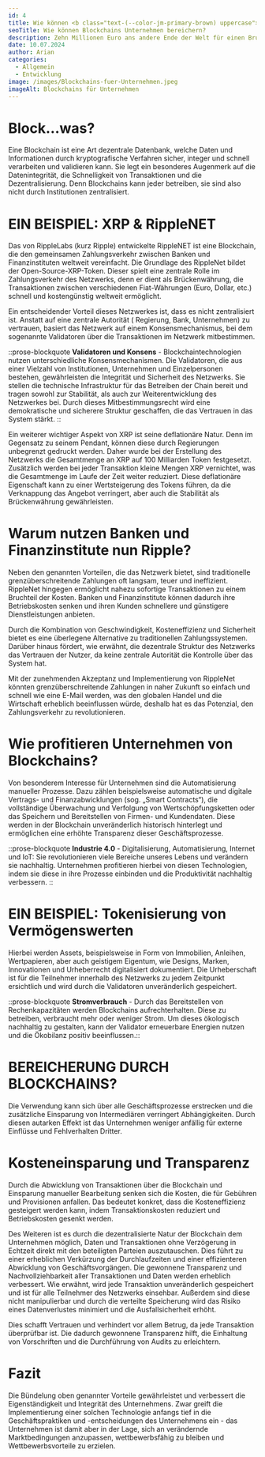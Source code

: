 ```yaml
---
id: 4
title: Wie können <b class="text-(--color-jm-primary-brown) uppercase">Blockchains</b> Unternehmen bereichern?
seoTitle: Wie können Blockchains Unternehmen bereichern?
description: Zehn Millionen Euro ans andere Ende der Welt für einen Bruchteil eines Cents senden - und das mehrere tausendmal binnen weniger Sekunden? Blockchain-Technologien revolutionieren im Marschtempo sämtliche Wirtschaftssektoren. Doch was sind Blockchains? Wie genau verändert dies die Art und Weise zu wirtschaften und wie profitieren Unternehmen davon?
date: 10.07.2024
author: Arian
categories:
  - Allgemein
  - Entwicklung
image: /images/Blockchains-fuer-Unternehmen.jpeg
imageAlt: Blockchains für Unternehmen
---
```


# **Block…was?**

Eine Blockchain ist eine Art dezentrale Datenbank, welche Daten und Informationen durch kryptografische Verfahren
sicher, integer und schnell verarbeiten und validieren kann. Sie legt ein besonderes Augenmerk auf die Datenintegrität,
die Schnelligkeit von Transaktionen und die Dezentralisierung. Denn Blockchains kann jeder betreiben, sie sind also
nicht durch Institutionen zentralisiert.

# **EIN BEISPIEL: XRP & RippleNET**

Das von RippleLabs (kurz Ripple) entwickelte RippleNET ist eine Blockchain, die den gemeinsamen Zahlungsverkehr zwischen
Banken und Finanzinstituten weltweit vereinfacht. Die Grundlage des RippleNet bildet der Open-Source-XRP-Token. Dieser
spielt eine zentrale Rolle im Zahlungsverkehr des Netzwerks, denn er dient als Brückenwährung, die Transaktionen
zwischen verschiedenen Fiat-Währungen (Euro, Dollar, etc.) schnell und kostengünstig weltweit ermöglicht.

Ein entscheidender Vorteil dieses Netzwerkes ist, dass es nicht zentralisiert ist. Anstatt auf eine zentrale Autorität (
Regierung, Bank, Unternehmen) zu vertrauen, basiert das Netzwerk auf einem Konsensmechanismus, bei dem sogenannte
Validatoren über die Transaktionen im Netzwerk mitbestimmen.

::prose-blockquote
**Validatoren und Konsens** - Blockchaintechnologien nutzen unterschiedliche Konsensmechanismen. Die Validatoren, die
aus einer Vielzahl von Institutionen, Unternehmen und Einzelpersonen bestehen, gewährleisten die Integrität und
Sicherheit des Netzwerks. Sie stellen die technische Infrastruktur für das Betreiben der Chain bereit und tragen sowohl
zur Stabilität, als auch zur Weiterentwicklung des Netzwerkes bei. Durch dieses Mitbestimmungsrecht wird eine
demokratische und sicherere Struktur geschaffen, die das Vertrauen in das System stärkt.
::

Ein weiterer wichtiger Aspekt von XRP ist seine deflationäre Natur. Denn im Gegensatz zu seinem Pendant, können diese
durch Regierungen unbegrenzt gedruckt werden. Daher wurde bei der Erstellung des Netzwerks die Gesamtmenge an XRP auf
100 Milliarden Token festgesetzt. Zusätzlich werden bei jeder Transaktion kleine Mengen XRP vernichtet, was die
Gesamtmenge im Laufe der Zeit weiter reduziert. Diese deflationäre Eigenschaft kann zu einer Wertsteigerung des Tokens
führen, da die Verknappung das Angebot verringert, aber auch die Stabilität als Brückenwährung gewährleisten.

# **Warum nutzen Banken und Finanzinstitute nun Ripple?** 

Neben den genannten Vorteilen, die das Netzwerk bietet, sind traditionelle grenzüberschreitende Zahlungen oft langsam,
teuer und ineffizient. RippleNet hingegen ermöglicht nahezu sofortige Transaktionen zu einem Bruchteil der Kosten.
Banken und Finanzinstitute können dadurch ihre Betriebskosten senken und ihren Kunden schnellere und günstigere
Dienstleistungen anbieten.

Durch die Kombination von Geschwindigkeit, Kosteneffizienz und Sicherheit bietet es eine überlegene Alternative zu
traditionellen Zahlungssystemen. Darüber hinaus fördert, wie erwähnt, die dezentrale Struktur des Netzwerks das
Vertrauen der Nutzer, da keine zentrale Autorität die Kontrolle über das System hat.

Mit der zunehmenden Akzeptanz und Implementierung von RippleNet könnten grenzüberschreitende Zahlungen in naher Zukunft
so einfach und schnell wie eine E-Mail werden, was den globalen Handel und die Wirtschaft erheblich beeinflussen würde,
deshalb hat es das Potenzial, den Zahlungsverkehr zu revolutionieren.

# **Wie profitieren Unternehmen von Blockchains?**

Von besonderem Interesse für Unternehmen sind die Automatisierung manueller Prozesse. Dazu zählen beispielsweise
automatische und digitale Vertrags- und Finanzabwicklungen (sog. „Smart Contracts“), die vollständige Überwachung und
Verfolgung von Wertschöpfungsketten oder das Speichern und Bereitstellen von Firmen- und Kundendaten. Diese werden in
der Blockchain unveränderlich historisch hinterlegt und ermöglichen eine erhöhte Transparenz dieser Geschäftsprozesse.

::prose-blockquote
**Industrie 4.0** - Digitalisierung, Automatisierung, Internet und IoT: Sie revolutionieren viele Bereiche unseres
Lebens und verändern sie nachhaltig. Unternehmen profitieren hierbei von diesen Technologien, indem sie diese in ihre
Prozesse einbinden und die Produktivität nachhaltig verbessern.
::

# **EIN BEISPIEL: Tokenisierung von Vermögenswerten**

Hierbei werden Assets, beispielsweise in Form von Immobilien, Anleihen, Wertpapieren, aber auch geistigem Eigentum, wie
Designs, Marken, Innovationen und Urheberrecht digitalisiert dokumentiert. Die Urheberschaft ist für die Teilnehmer
innerhalb des Netzwerks zu jedem Zeitpunkt ersichtlich und wird durch die Validatoren unveränderlich gespeichert.

::prose-blockquote
**Stromverbrauch** - Durch das Bereitstellen von Rechenkapazitäten werden Blockchains aufrechterhalten. Diese zu
betreiben, verbraucht mehr oder weniger Strom. Um dieses ökologisch nachhaltig zu gestalten, kann der Validator
erneuerbare Energien nutzen und die Ökobilanz positiv beeinflussen.::

# **BEREICHERUNG DURCH BLOCKCHAINS?**

Die Verwendung kann sich über alle Geschäftsprozesse erstrecken und die zusätzliche Einsparung von Intermediären
verringert Abhängigkeiten. Durch diesen autarken Effekt ist das Unternehmen weniger anfällig für externe Einflüsse und
Fehlverhalten Dritter.

# **Kosteneinsparung und Transparenz**

Durch die Abwicklung von Transaktionen über die Blockchain und Einsparung manueller Bearbeitung senken sich die Kosten,
die für Gebühren und Provisionen anfallen. Das bedeutet konkret, dass die Kosteneffizienz gesteigert werden kann, indem
Transaktionskosten reduziert und Betriebskosten gesenkt werden.

Des Weiteren ist es durch die dezentralisierte Natur der Blockchain dem Unternehmen möglich, Daten und Transaktionen
ohne Verzögerung in Echtzeit direkt mit den beteiligten Parteien auszutauschen. Dies führt zu einer erheblichen
Verkürzung der Durchlaufzeiten und einer effizienteren Abwicklung von Geschäftsvorgängen. Die gewonnene Transparenz und
Nachvollziehbarkeit aller Transaktionen und Daten werden erheblich verbessert. Wie erwähnt, wird jede Transaktion
unveränderlich gespeichert und ist für alle Teilnehmer des Netzwerks einsehbar. Außerdem sind diese nicht manipulierbar
und durch die verteilte Speicherung wird das Risiko eines Datenverlustes minimiert und die Ausfallsicherheit erhöht.

Dies schafft Vertrauen und verhindert vor allem Betrug, da jede Transaktion überprüfbar ist. Die dadurch gewonnene
Transparenz hilft, die Einhaltung von Vorschriften und die Durchführung von Audits zu erleichtern.

# **Fazit**

Die Bündelung oben genannter Vorteile gewährleistet und verbessert die Eigenständigkeit und Integrität des Unternehmens.
Zwar greift die Implementierung einer solchen Technologie anfangs tief in die Geschäftspraktiken und -entscheidungen des
Unternehmens ein - das Unternehmen ist damit aber in der Lage, sich an verändernde Marktbedingungen anzupassen,
wettbewerbsfähig zu bleiben und Wettbewerbsvorteile zu erzielen.

